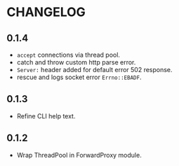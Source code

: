 # CHANGELOG

## 0.1.4

- `accept` connections via thread pool.
- catch and throw custom http parse error.
- `Server:` header added for default error 502 response.
- rescue and logs socket error `Errno::EBADF`.

## 0.1.3

- Refine CLI help text.

## 0.1.2

- Wrap ThreadPool in ForwardProxy module.